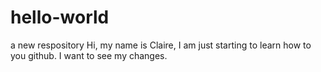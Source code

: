 # hello-world
a new respository
Hi, my name is Claire, I am just starting to learn how to you github.
I want to see my changes.
